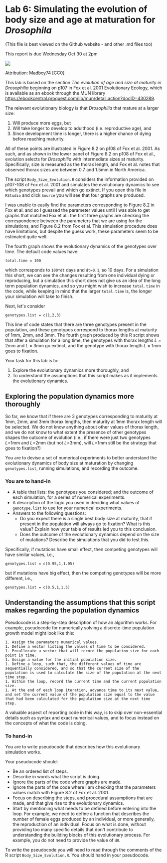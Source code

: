 # Lab 6: Simulating the evolution of body size and age at maturation for _Drosophila_
(This file is best viewed on the Github website - and other .md files too)

This report is due Wednesday Oct 30 at 2pm

<img src="https://upload.wikimedia.org/wikipedia/commons/c/cb/Biology_Illustration_Animals_Insects_Drosophila_melanogaster.svg">

Attribution: Madboy74 [CC0]

This lab is based on the section _The evolution of age and size at maturity in Drosophilia_ beginning on p107 in Fox et al. 2001 Evolutionary Ecology, which is available as an ebook through the MUN library https://ebookcentral.proquest.com/lib/mun/detail.action?docID=430289.

The relevant evolutionary biology is that _Drosophilia_ that mature at a larger size:
1. Will produce more eggs, but
1. Will take longer to develop to adulthood (i.e. reproductive age), and
1. Since development time is longer, there is a higher chance of dying before reaching maturity.

All of these points are illustrated in Figure 8.2 on p108 of Fox et al. 2001. As such, and as shown in the lower panel of Figure 8.2 on p108 of Fox et al., evolution selects for _Drosophilia_ with intermediate sizes at maturity. Specifically, size is measured as the thorax length, and Fox et al. notes that observed thorax sizes are between 0.7 and 1.5mm in North America.

The script `Body_Size_Evolution.R` considers the information provided on p107-108 of Fox et al. 2001 and simulates the evolutionary dynamics to see which genotypes prevail and which go extinct. If you open this file in `RStudio` and click `Source` you will see that four graphs are produced.

I was unable to easily find the parameters corresponding to Figure 8.2 in Fox et al. and so I guessed the parameter values until I was able to get graphs that matched Fox et al.: the first three graphs are checking the correspondence between the parameters that we are using for the simulations, and Figure 8.2 from Fox et al. This simulation procedure does have limitations, but despite the guess work, these parameters seem to be estimated quite well.

The fourth graph shows the evolutionary dynamics of the genotypes over time. The default code values have:

```
total.time = 100
```

which corresponds to `100*dt` days and `dt=0.1`, so 10 days. For a simulation this short, we can see the changes resulting from one individual dying or reproducing, but a simulation this short does not give us an idea of the long term population dynamics, and so you might wish to increase `total.time` in the code, while keeping in mind that the larger `total.time` is, the longer your simulation will take to finish.

Next, let's consider

```
genotypes.list = c(1,2,3)
```

This line of code states that there are three genotypes present in the population, and these genotypes correspond to thorax lengths at maturity of 1mm, 2mm, and 3mm. The fourth graph produced by this R script shows that after a simulation for a long time, the genotypes with thorax lengths _L_ = 2mm and _L_ = 3mm go extinct, and the genotype with thorax length _L_ = 1mm goes to fixation.

Your task for this lab is to:
1. Explore the evolutionary dynamics more thoroughly, and
1. To understand the assumptions that this script makes as it implements the evolutionary dynamics.

## Exploring the population dynamics more thoroughly
So far, we know that if there are 3 genotypes corresponding to maturity at 1mm, 2mm, and 3mm thorax lengths, then maturity at 1mm thorax length will be selected. We do not know anything about other values of thorax length, and we do not know to what extent the presence of other genotypes shapes the outcome of evolution (i.e., if there were just two genotypes _L_=1mm and _L_=2mm (but not _L_=3mm), will _L_=1mm still be the strategy that goes to fixation?)

You are to devise a set of numerical experiments to better understand the evolutionary dynamics of body size at maturation by changing `genotypes.list`, running simulations, and recording the outcome.

### You are to hand-in
- A table that lists: the genotypes you considered; and the outcome of each simulation, for a series of numerical experiments.
- A description of the logic you used in deciding what values of `genotype.list` to use for your numerical experiments.
- Answers to the following questions:
  - Do you expect there is a single best body size at maturity, that if present in the population will always go to fixation? What is this value? Explain how your table of results led you to this conclusion.
  - Does the outcome of the evolutionary dynamics depend on the size of mutations? Describe the simulations that you did to test this.
  
Specifically, if mutations have small effect, then competing genotypes will have similar values, i.e.,

```
genotypes.list = c(0.95,1,1.05)
```

but if mutations have big effect, then the competing genotypes will be more different, i.e.,

```
genotypes.list = c(0.5,1,1.5)
```


## Understanding the assumptions that this script makes regarding the population dynamics

Pseudocode is a step-by-step description of how an algorithm works. For example, pseudocode for numerically solving a discrete-time population growth model might look like this:

```
1. Assign the parameters numerical values.
1. Define a vector listing the values of time to be considered.
1. Preallocate a vector that will record the population size for each point in time.
1. Assign a value for the initial population size.
1. Define a loop, such that, the different values of time are sequentially considered, and so that the current size of the population is used to calculate the size of the population at the next time step.
1. Within the loop, record the current time and the current population size.
1. At the end of each loop iteration, advance time to its next value, and set the current value of the population size equal to the value that had been calculated for the population size at the next time step.
```
A valuable aspect of reporting code in this way, is to skip over non-essential details such as syntax and exact numerical values, and to focus instead on the concepts of what the code is doing.

### To hand-in
You are to write pseudocode that describes how this evolutionary simulation works.

Your pseudocode should:
- Be an ordered list of steps.
- Describe in words what the script is doing.
- Ignore the parts of the code where graphs are made.
- Ignore the parts of the code where I am checking that the parameters values match with Figure 8.2 of Fox et al. 2001.
- Focus on describing the steps, and procedural assumptions that are made, and that give rise to the evolutionary dynamics.
- Start by mentioning what needs to be defined before entering into the loop. For example, we need to define a function that describes the number of female eggs produced by an individual, or more generally, the reproduction of an individual. Focus on what is done, without providing too many specific details that don't contribute to understanding the building blocks of this evolutionary process. For example, you do not need to provide the value of `d0`.

To write the pseudocode you will need to read through the comments of the R script `Body_Size_Evolution.R`. You should hand in your pseudocode.

